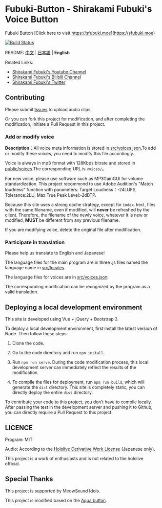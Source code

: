 # Fubuki-Button - Shirakami Fubuki's Voice Button

Fubuki Button [Click here to visit https://sfubuki.moe](https://sfubuki.moe)

[![Build Status](https://github.com/copperion/fubuki-button/workflows/FBK-BTN-CI/badge.svg)](https://github.com/copperion/fubuki-button/actions)

README: [中文](./README.md) | [日本語](./README.JA.md) | **English**

Related Links:

* [Shirakami Fubuki's Youtube Channel](https://www.youtube.com/channel/UCdn5BQ06XqgXoAxIhbqw5Rg)
* [Shirakami Fubuki's Bilibili Channel](https://space.bilibili.com/332704117)
* [Shirakami Fubuki's Twitter](https://twitter.com/shirakamifubuki)

## Contributing

Please submit [Issues](https://github.com/copperion/fubuki-button/issues) to upload audio clips.

Or you can fork this project for modification, and after completing the modification, initiate a Pull Request in this project.

### Add or modify voice

**Description**：All voice meta information is stored in [src/voices.json](src/voices.json).To add or modify these voices, you need to modify this file accordingly.

Voice is always in mp3 format with 128Kbps bitrate and stored in [public/voices](public/voices).The corresponding URL is `voices/`。

For new voice, please use software such as MP3GainGUI for volume standardization. This project recommond to use Adobe Audition's "Match loudness" function with parameters: Target Loudness：-24LUFS, Tolerance:2LU, Max True Peak Level:-2dBTP.

Because this site uses a strong cache strategy, except for `index.html`, files with the same filename, even if modified, will **never** be refreshed by the client. Therefore, the filename of the newly voice, whatever it is new or modified, **MUST** be different from any previous filename.

If you are modifying voice, delete the original file after modification.

### Participate in translation

Please help us translate to English and Japanese!

The language files for the main program are in three .js files named the language name in [src/locales](src/locales).

The language files for voices are in [src/voices.json](src/voices.json).

The corresponding modification can be recognized by the program as a valid translation.

## Deploying a local development environment

This site is developed using Vue + jQuery + Bootstrap 3.

To deploy a local development environment, first install the latest version of Node. Then follow these steps:

1. Clone the code.

2. Go to the code directory and run `npm install`.

3. Run `npm run serve`. During the code modification process, this local development server can immediately reflect the results of the modification.

4. To compile the files for deployment, run `npm run build`, which will generate the `dist` directory. This site is completely static, you can directly deploy the entire `dist` directory.

To contribute your code to this project, you don't have to compile locally. After passing the test in the development server and pushing it to Github, you can directly require a Pull Request to this project.

## LICENCE

Program: MIT

Audio: According to the [Hololive Derivative Work License](https://www.hololive.tv/terms) (Japanese only).

This project is a work of enthusiasts and is not related to the hololive official.

## Special Thanks

This project is supported by MeowSound Idols.

This project is modified based on the [Aqua button](https://github.com/zyzsdy/aqua-button).
